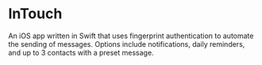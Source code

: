 # InTouch
An iOS app written in Swift that uses fingerprint authentication to automate the sending of messages. Options include notifications, daily reminders, and up to 3 contacts with a preset message.

